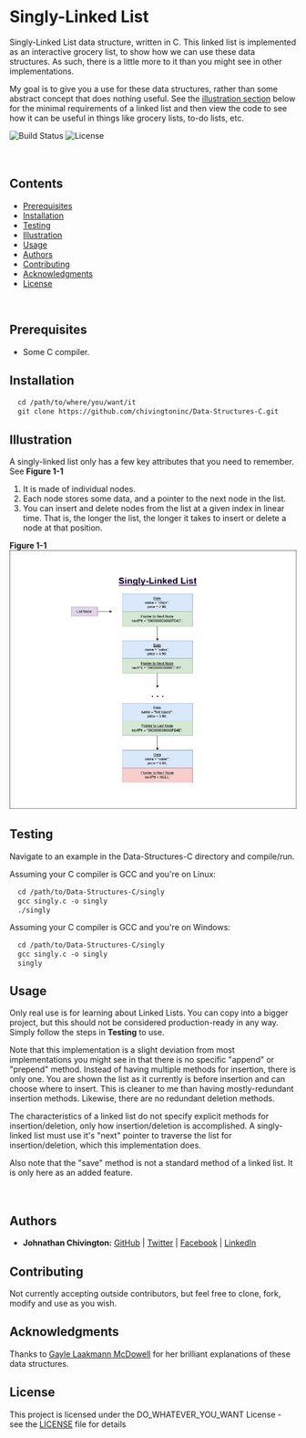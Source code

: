 # Singly-Linked List
Singly-Linked List data structure, written in C. This linked list is implemented as an interactive grocery list, to show how we can use these data structures. As such, there is a little more to it than you might see in other implementations.

My goal is to give you a use for these data structures, rather than some abstract concept that does nothing useful. See the [illustration section](https://github.com/chivingtoninc/Data-Structures-C/linked-lists/singly#illustration) below for the minimal requirements of a linked list and then view the code to see how it can be useful in things like grocery lists, to-do lists, etc.

![Build Status](https://img.shields.io/badge/build-Stable-green.svg)
![License](https://img.shields.io/badge/license-DO_WHATEVER_YOU_WANT-green.svg)
<br/><br/><br/>

## Contents
* [Prerequisites](https://github.com/chivingtoninc/Data-Structures-C/linked-lists/singly#prerequisites)
* [Installation](https://github.com/chivingtoninc/Data-Structures-C/linked-lists/singly#installation)
* [Testing](https://github.com/chivingtoninc/Data-Structures-C/linked-lists/singly#testing)
* [Illustration](https://github.com/chivingtoninc/Data-Structures-C/linked-lists/singly#illustration)
* [Usage](https://github.com/chivingtoninc/Data-Structures-C/linked-lists/singly#usage)
* [Authors](https://github.com/chivingtoninc/Data-Structures-C/linked-lists/singly#authors)
* [Contributing](https://github.com/chivingtoninc/Data-Structures-C/linked-lists/singly#contributing)
* [Acknowledgments](https://github.com/chivingtoninc/Data-Structures-C/linked-lists/singly#acknowledgments)
* [License](https://github.com/chivingtoninc/Data-Structures-C/linked-lists/singly#license)
<br/>

## Prerequisites
  * Some C compiler.


## Installation
```
  cd /path/to/where/you/want/it
  git clone https://github.com/chivingtoninc/Data-Structures-C.git
```

## Illustration
A singly-linked list only has a few key attributes that you need to remember. See **Figure 1-1**
  1. It is made of individual nodes.
  2. Each node stores some data, and a pointer to the next node in the list.
  3. You can insert and delete nodes from the list at a given index in linear time. That is, the longer the list, the longer it takes to insert or delete a node at that position.

  **Figure 1-1**
![Figure 1-1](singly.png?raw=true)

## Testing
Navigate to an example in the Data-Structures-C directory and compile/run.

Assuming your C compiler is GCC and you're on Linux:
```
  cd /path/to/Data-Structures-C/singly
  gcc singly.c -o singly
  ./singly
```

Assuming your C compiler is GCC and you're on Windows:
```
  cd /path/to/Data-Structures-C/singly
  gcc singly.c -o singly
  singly
```

## Usage
Only real use is for learning about Linked Lists. You can copy into a bigger project, but this should not be considered production-ready in any way. Simply follow the steps in **Testing** to use.

Note that this implementation is a slight deviation from most implementations you might see in that there is no specific "append" or "prepend" method. Instead of having multiple methods for insertion, there is only one. You are shown the list as it currently is before insertion and can choose where to insert. This is cleaner to me than having mostly-redundant insertion methods. Likewise, there are no redundant deletion methods.

The characteristics of a linked list do not specify explicit methods for insertion/deletion, only how insertion/deletion is accomplished. A singly-linked list must use it's "next" pointer to traverse the list for insertion/deletion, which this implementation does.

Also note that the "save" method is not a standard method of a linked list. It is only here as an added feature.
<br/><br/><br/>


## Authors
* **Johnathan Chivington:** [GitHub](https://github.com/chivingtoninc) | [Twitter](https://twitter.com/chivingtoninc) | [Facebook](https://facebook.com/chivingtoninc) | [LinkedIn](https://www.linkedin.com/in/johnathan-chivington/)

## Contributing
Not currently accepting outside contributors, but feel free to clone, fork, modify and use as you wish.

## Acknowledgments
Thanks to [Gayle Laakmann McDowell](https://youtu.be/shs0KM3wKv8) for her brilliant explanations of these data structures.

## License
This project is licensed under the DO_WHATEVER_YOU_WANT License - see the [LICENSE](https://github.com/chivingtoninc/Data-Structures-C/blob/master/LICENSE) file for details
<br/><br/>
